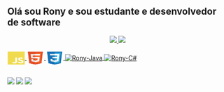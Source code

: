## Olá sou Rony e sou estudante e desenvolvedor de software
<div align="center">
  <a href="https://github.com/Rony2201">
  <img height="180em" src="https://github-readme-stats.vercel.app/api?username=Rony2201&show_icons=true&theme=dark&include_all_commits=true&count_private=true"/>
  <img height="180em" src="https://github-readme-stats.vercel.app/api/top-langs/?username=Rony2201&layout=compact&langs_count=7&theme=dark"/>
</div>
  
<div style="display: inline_block"><br>
  <img align="center" alt="Rony-Js" height="30" width="40" src="https://raw.githubusercontent.com/devicons/devicon/master/icons/javascript/javascript-plain.svg">
  <img align="center" alt="Rony-HTML" height="30" width="40" src="https://raw.githubusercontent.com/devicons/devicon/master/icons/html5/html5-original.svg">
  <img align="center" alt="Rony-CSS" height="30" width="40" src="https://raw.githubusercontent.com/devicons/devicon/master/icons/css3/css3-original.svg">
  <img align="center" alt="Rony-Java" height="30" widht="40" src="https://cdn.jsdelivr.net/gh/devicons/devicon/icons/java/java-original-wordmark.svg" />
  <img align="center" alt="Rony-C#" height="30" widht="40" src="https://cdn.jsdelivr.net/gh/devicons/devicon/icons/csharp/csharp-original.svg" />
          
 
 ##
  
<div>
    <a href="https://www.youtube.com/channel/UCXZtjrGBKI4-5WcIpj66ROQ" target="_blank"><img src="https://img.shields.io/badge/YouTube-FF0000?style=for-the-badge&logo=youtube&logoColor=white" target="_blank"></a>
  <a href="https://instagram.com/ronyyn12" target="_blank"><img src="https://img.shields.io/badge/-Instagram-%23E4405F?style=for-the-badge&logo=instagram&logoColor=white" target="_blank"></a>
  <a href="https://www.linkedin.com/in/roniely-pinheiro-6b1544178/" target="_blank"><img src="https://img.shields.io/badge/-LinkedIn-%230077B5?style=for-the-badge&logo=linkedin&logoColor=white" target="_blank"></a>
</div>

